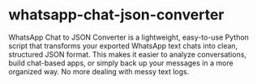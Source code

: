 # whatsapp-chat-json-converter
WhatsApp Chat to JSON Converter is a lightweight, easy-to-use Python script that transforms your exported WhatsApp text chats into clean, structured JSON format. This makes it easier to analyze conversations, build chat-based apps, or simply back up your messages in a more organized way. No more dealing with messy text logs.
